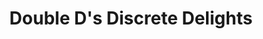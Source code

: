 ---
title: "Double D's Discrete Delights"
url: /greeley/double-ds-discrete-delights/
shop: erotic
---